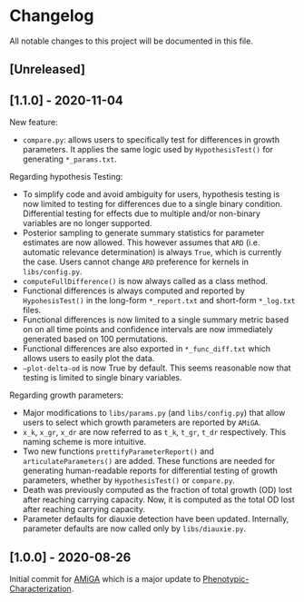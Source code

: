 # Changelog

All notable changes to this project will be documented in this file.

## [Unreleased]

## [1.1.0] - 2020-11-04

New feature:
- `compare.py`: allows users to specifically test for differences in growth parameters. It applies the same logic used by `HypothesisTest()` for generating `*_params.txt`.

Regarding hypothesis Testing: 
- To simplify code and avoid ambiguity for users, hypothesis testing is now limited to testing for differences due to a single binary condition. Differential testing for effects due to multiple and/or non-binary variables are no longer supported. 
- Posterior sampling to generate summary statistics for parameter estimates are now allowed. This however assumes that `ARD` (i.e. automatic relevance determination) is always `True`, which is currently the case. Users cannot change `ARD` preference for kernels in `libs/config.py`. 
- `computeFullDifference()` is now always called as a class method. 
- Functional differences is always computed and reported by `HypohesisTest()` in the long-form `*_report.txt` and short-form `*_log.txt` files.
- Functional differences is now limited to a single summary metric based on on all time points and confidence intervals are now immediately generated based on 100 permutations. 
- Functional differences are also exported in `*_func_diff.txt` which allows users to easily plot the data. 
- `—plot-delta-od` is now True by default. This seems reasonable now that testing is limited to single binary variables.

Regarding growth parameters:
- Major modifications to `libs/params.py` (and `libs/config.py`) that allow users to select which growth parameters are reported by `AMiGA`. 
- `x_k`, `x_gr`, `x_dr` are now referred to as `t_k`, `t_gr`, `t_dr` respectively. This naming scheme is more intuitive. 
- Two new functions `prettifyParameterReport()` and `articulateParameters()` are added. These functions are needed for generating human-readable reports for differential testing of growth parameters, whether by `HypothesisTest()` or `compare.py`.
- Death was previously computed as the fraction of total growth (OD) lost after reaching carrying capacity. Now, it is computed as the total OD lost after reaching carrying capacity. 
- Parameter defaults for diauxie detection have been updated. Internally, parameter defaults are now called only by `libs/diauxie.py`. 


## [1.0.0] - 2020-08-26

Initial commit for [AMiGA](https://firasmidani.github.io/amiga) which is a major update to [Phenotypic-Characterization](https://firasmidani.github.io/phenotypic-characterization).

